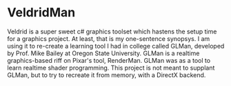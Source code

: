 # VeldridMan

Veldrid is a super sweet c# graphics toolset which hastens the setup time for a graphics project. At least, that is my
one-sentence synopsys. I am using it to re-create a learning tool I had in college called GLMan, developed by 
Prof. Mike Bailey at Oregon State University. GLMan is a realtime graphics-based riff on Pixar's tool, RenderMan.
GLMan was as a tool to learn realtime shader programming. This project is not meant to supplant GLMan, but to try to
recreate it from memory, with a DirectX backend.